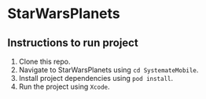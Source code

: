 # StarWarsPlanets

## Instructions to run project

1. Clone this repo.
2. Navigate to StarWarsPlanets using `cd SystemateMobile`.
3. Install project dependencies using `pod install`.
5. Run the project using `Xcode`.
